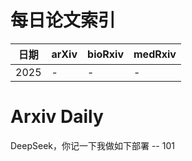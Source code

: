 # 每日论文索引

| 日期 | arXiv | bioRxiv | medRxiv |
|------|-------|---------|---------|
| 2025 | - | - | - |


































































































































































































































































































































































# Arxiv Daily


DeepSeek，你记一下我做如下部署 -- 101
